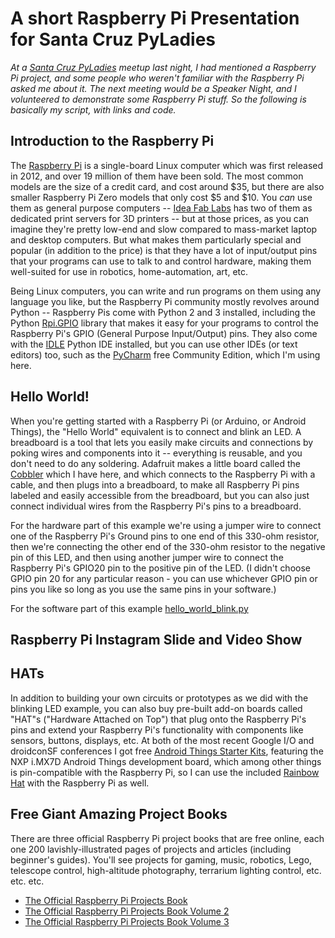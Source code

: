 # A short Raspberry Pi Presentation for Santa Cruz PyLadies

*At a [Santa Cruz PyLadies](https://www.meetup.com/PyLadiesSC/events/250555271/) meetup last night, I had mentioned a 
Raspberry Pi project, and some people who weren't familiar with the Raspberry Pi asked me about it. The next meeting 
would be a Speaker Night, and I volunteered to demonstrate some Raspberry Pi stuff. So the following is basically my 
script, with links and code.*

## Introduction to the Raspberry Pi

The [Raspberry Pi](https://www.raspberrypi.org/) is a single-board Linux computer which was first released in 2012, and 
over 19 million of them have been sold. The most common models are the size of a credit card, and cost around $35, but 
there are also smaller Raspberry Pi Zero models that only cost $5 and $10. You *can* use them as general purpose 
computers -- [Idea Fab Labs](http://santacruz.ideafablabs.com/) has two of them as dedicated print servers for 3D 
printers -- but at those prices, as you can imagine they're pretty low-end and slow compared to mass-market laptop and 
desktop computers. But what makes them particularly special and popular (in addition to the price) is that they have a 
lot of input/output pins that your programs can use to talk to and control hardware, making them well-suited for use in 
robotics, home-automation, art, etc.

Being Linux computers, you can write and run programs on them using any language you like, but the Raspberry Pi 
community mostly revolves around Python -- Raspberry Pis come with Python 2 and 3 installed, including the Python 
[Rpi.GPIO](https://pypi.org/project/RPi.GPIO/) library that makes it easy for your programs to control the Raspberry 
Pi's GPIO (General Purpose Input/Output) pins. They also come with the 
[IDLE](https://docs.python.org/3/library/idle.html) Python IDE installed, but you can use other IDEs (or text editors) 
too, such as the [PyCharm](https://www.jetbrains.com/pycharm/) free Community Edition, which I'm using here.

## Hello World!

When you're getting started with a Raspberry Pi (or Arduino, or Android Things), the "Hello World" equivalent is to 
connect and blink an LED. A breadboard is a tool that lets you easily make circuits and connections by poking wires and 
components into it -- everything is reusable, and you don't need to do any soldering. Adafruit makes a little board 
called the [Cobbler](https://www.adafruit.com/product/914) which I have here, and which connects to the Raspberry Pi 
with a cable, and then plugs into a breadboard, to make all Raspberry Pi pins labeled and easily accessible from the 
breadboard, but you can also just connect individual wires from the Raspberry Pi's pins to a breadboard.

For the hardware part of this example we're using a jumper wire to connect one of the Raspberry Pi's Ground pins to one 
end of this 330-ohm resistor, then we're connecting the other end of the 330-ohm resistor to the negative pin of this 
LED, and then using another jumper wire to connect the Raspberry Pi's GPIO20 pin to the positive pin of the LED. (I 
didn't choose GPIO pin 20 for any particular reason - you can use whichever GPIO pin or pins you like so long as you 
use the same pins in your software.) 

For the software part of this example [hello_world_blink.py]()

## Raspberry Pi Instagram Slide and Video Show


## HATs

In addition to building your own circuits or prototypes as we did with the blinking LED example, you can also buy 
pre-built add-on boards called "HAT"s ("Hardware Attached on Top") that plug onto the Raspberry Pi's pins and extend 
your Raspberry Pi's functionality with components like sensors, buttons, displays, etc. At both of the most recent 
Google I/O and droidconSF conferences I got free 
[Android Things Starter Kits](https://androidthings.withgoogle.com/#!/kits/starter-kit), 
featuring the NXP i.MX7D Android Things development board, which among other things is pin-compatible with the 
Raspberry Pi, so I can use the included [Rainbow Hat](https://shop.pimoroni.com/products/rainbow-hat-for-android-things) 
with the Raspberry Pi as well.

## Free Giant Amazing Project Books

There are three official Raspberry Pi project books that are free online, each one 200 lavishly-illustrated pages of 
projects and articles (including beginner's guides). You'll see projects for gaming, music, robotics, Lego, telescope 
control, high-altitude photography, terrarium lighting control, etc. etc. etc.

* [The Official Raspberry Pi Projects Book](https://www.raspberrypi.org/magpi-issues/Projects_Book_v1.pdf)
* [The Official Raspberry Pi Projects Book Volume 2](https://www.raspberrypi.org/magpi-issues/Projects_Book_v2.pdf)
* [The Official Raspberry Pi Projects Book Volume 3](https://www.raspberrypi.org/magpi-issues/Projects_Book_v3.pdf)
